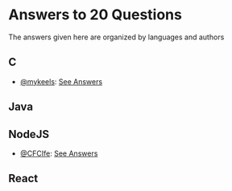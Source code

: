 # Answers to 20 Questions

The answers given here are organized by languages and authors

## C

- [@mykeels](https://github.com/mykeels): [See Answers](./C/@mykeels)

## Java

## NodeJS

- [@CFCIfe](https://github.com/CFCIfe): [See Answers](./NodeJS/@CFCIfe)

## React
